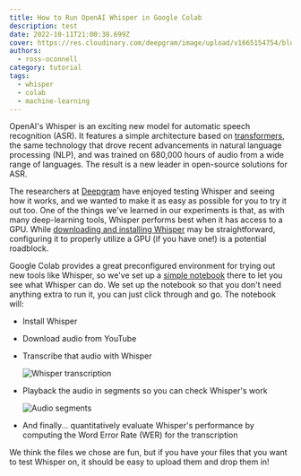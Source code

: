 ```yaml
---
title: How to Run OpenAI Whisper in Google Colab
description: test
date: 2022-10-11T21:00:38.699Z
cover: https://res.cloudinary.com/deepgram/image/upload/v1665154754/blog/how-to-run-openai-whisper-in-google-colab/2210-OpenAI-Whisper-in-Google-Colab-featured-1200x630_2x_fjnqcv.png
authors:
  - ross-oconnell
category: tutorial
tags:
  - whisper
  - colab
  - machine-learning
---
```

OpenAI's Whisper is an exciting new model for automatic speech recognition (ASR). It features a simple architecture based on [transformers](https://en.wikipedia.org/wiki/Transformer_(machine_learning_model)), the same technology that drove recent advancements in natural language processing (NLP), and was trained on 680,000 hours of audio from a wide range of languages. The result is a new leader in open-source solutions for ASR.

The researchers at [Deepgram](https://deepgram.com/) have enjoyed testing Whisper and seeing how it works, and we wanted to make it as easy as possible for you to try it out too. One of the things we've learned in our experiments is that, as with many deep-learning tools, Whisper performs best when it has access to a GPU. While [downloading and installing Whisper](https://blog.deepgram.com/how-to-run-openai-whisper-in-command-line/) may be straightforward, configuring it to properly utilize a GPU (if you have one!) is a potential roadblock.

Google Colab provides a great preconfigured environment for trying out new tools like Whisper, so we've set up a [simple notebook](https://colab.research.google.com/drive/1ZjgNUs2r0x2A-ITG7LS2BC7J8Bo2oqt5?usp=sharing) there to let you see what Whisper can do. We set up the notebook so that you don't need anything extra to run it, you can just click through and go. The notebook will:

* Install Whisper
* Download audio from YouTube
* Transcribe that audio with Whisper

  ![Whisper transcription](https://res.cloudinary.com/deepgram/image/upload/v1665177914/blog/how-to-run-openai-whisper-in-google-colab/194656318-8a5b0e46-70b7-4017-aff3-43339334e60d_ribevw.png)
* Playback the audio in segments so you can check Whisper's work

  ![Audio segments](https://res.cloudinary.com/deepgram/image/upload/v1665177914/blog/how-to-run-openai-whisper-in-google-colab/194656477-c9112775-ae9a-414a-847e-fa823b0b9a0b_ertwwq.png)
* And finally... quantitatively evaluate Whisper's performance by computing the Word Error Rate (WER) for the transcription

We think the files we chose are fun, but if you have your files that you want to test Whisper on, it should be easy to upload them and drop them in!